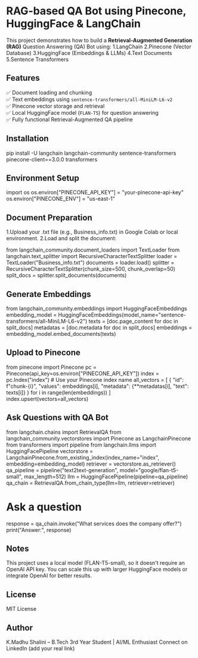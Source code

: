 # RAG-based QA Bot using Pinecone, HuggingFace & LangChain
This project demonstrates how to build a **Retrieval-Augmented Generation (RAG)** Question Answering (QA) Bot using:
1.LangChain
2.Pinecone (Vector Database)
3.HuggingFace (Embeddings & LLMs)
4.Text Documents
5.Sentence Transformers

## Features
✅ Document loading and chunking  
✅ Text embeddings using `sentence-transformers/all-MiniLM-L6-v2`  
✅ Pinecone vector storage and retrieval  
✅ Local HuggingFace model (`FLAN-T5`) for question answering  
✅ Fully functional Retrieval-Augmented QA pipeline

## Installation
pip install -U langchain langchain-community sentence-transformers pinecone-client==3.0.0 transformers

## Environment Setup
import os
os.environ["PINECONE_API_KEY"] = "your-pinecone-api-key"
os.environ["PINECONE_ENV"] = "us-east-1"

## Document Preparation
1.Upload your .txt file (e.g., Business_info.txt) in Google Colab or local environment.
2.Load and split the document:

from langchain_community.document_loaders import TextLoader
from langchain.text_splitter import RecursiveCharacterTextSplitter
loader = TextLoader("Business_info.txt")
documents = loader.load()
splitter = RecursiveCharacterTextSplitter(chunk_size=500, chunk_overlap=50)
split_docs = splitter.split_documents(documents)

## Generate Embeddings
from langchain_community.embeddings import HuggingFaceEmbeddings
embedding_model = HuggingFaceEmbeddings(model_name="sentence-transformers/all-MiniLM-L6-v2")
texts = [doc.page_content for doc in split_docs]
metadatas = [doc.metadata for doc in split_docs]
embeddings = embedding_model.embed_documents(texts)

## Upload to Pinecone
from pinecone import Pinecone
pc = Pinecone(api_key=os.environ["PINECONE_API_KEY"])
index = pc.Index("index")  # Use your Pinecone index name
all_vectors = [
    {
        "id": f"chunk-{i}",
        "values": embeddings[i],
        "metadata": {**metadatas[i], "text": texts[i]}
    }
    for i in range(len(embeddings))
]
index.upsert(vectors=all_vectors)

## Ask Questions with QA Bot
from langchain.chains import RetrievalQA
from langchain_community.vectorstores import Pinecone as LangchainPinecone
from transformers import pipeline
from langchain.llms import HuggingFacePipeline
vectorstore = LangchainPinecone.from_existing_index(index_name="index", embedding=embedding_model)
retriever = vectorstore.as_retriever()
qa_pipeline = pipeline("text2text-generation", model="google/flan-t5-small", max_length=512)
llm = HuggingFacePipeline(pipeline=qa_pipeline)
qa_chain = RetrievalQA.from_chain_type(llm=llm, retriever=retriever)
# Ask a question
response = qa_chain.invoke("What services does the company offer?")
print("Answer:", response)

## Notes
This project uses a local model (FLAN-T5-small), so it doesn't require an OpenAI API key.
You can scale this up with larger HuggingFace models or integrate OpenAI for better results.

## License
MIT License

## Author
K.Madhu Shalini – B.Tech 3rd Year Student | AI/ML Enthusiast
Connect on LinkedIn (add your real link)
